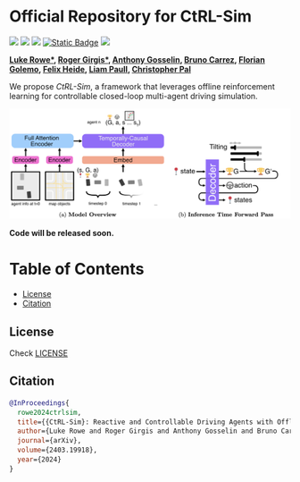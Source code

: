 # Official Repository for CtRL-Sim

<p align="left">
<a href="https://arxiv.org/abs/2403.19918" alt="arXiv">
    <img src="https://img.shields.io/badge/arXiv-2403.19918-b31b1b.svg?style=flat" /></a>
<a href="https://montrealrobotics.ca/ctrlsim/" alt="webpage">
    <img src="https://img.shields.io/badge/Project Page-CtRL Sim-blue" /></a>
<img src="https://img.shields.io/badge/License-MIT-yellow.svg" />
<a href="https://paperswithcode.com/paper/ctrl-sim-reactive-and-controllable-driving">
    <img alt="Static Badge" src="https://img.shields.io/badge/paper_with_code-link-turquoise?logo=paperswithcode" /></a>
<a href="https://youtu.be/oH99fd_462Q" alt="youtube">
    <img src="https://img.shields.io/badge/YouTube-video-FF0000?logo=youtube&logoColor=FF0000" /></a>

**[Luke Rowe*](https://github.com/RLuke22), [Roger Girgis*](https://mila.quebec/en/person/roger-girgis/), [Anthony Gosselin](https://www.linkedin.com/in/anthony-gosselin-098b7a1a1/), [Bruno Carrez](https://mila.quebec/en/person/bruno-carrez/), [Florian Golemo](https://fgolemo.github.io/), [Felix Heide](https://www.cs.princeton.edu/~fheide/), [Liam Paull](https://liampaull.ca/), [Christopher Pal](https://sites.google.com/view/christopher-pal)**

We propose *CtRL-Sim*, a framework that leverages offline reinforcement learning for controllable closed-loop multi-agent driving simulation.

![img](misc/overview.png)

**Code will be released soon.**

Table of Contents
=================
  * [License](#license)
  * [Citation](#citation)

## License

Check [LICENSE](LICENSE)

## Citation

```bibtex
@InProceedings{
  rowe2024ctrlsim,
  title={{CtRL-Sim}: Reactive and Controllable Driving Agents with Offline Reinforcement Learning},
  author={Luke Rowe and Roger Girgis and Anthony Gosselin and Bruno Carrez and Florian Golemo  and Felix Heide and Liam Paull and Christopher Pal},
  journal={arXiv},
  volume={2403.19918},
  year={2024}
}
```
